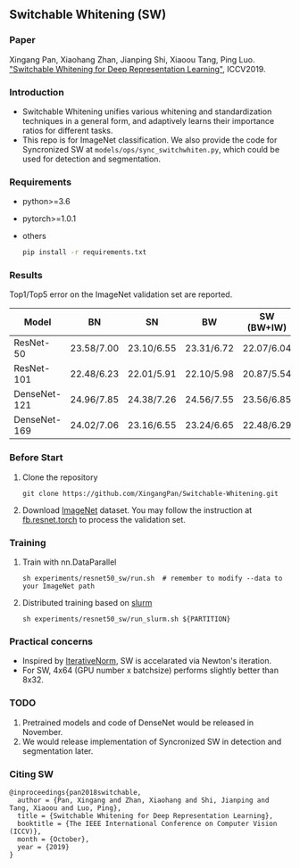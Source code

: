## Switchable Whitening (SW)

### Paper

Xingang Pan, Xiaohang Zhan, Jianping Shi, Xiaoou Tang, Ping Luo. ["Switchable Whitening for Deep Representation Learning"](https://arxiv.org/abs/1904.09739), ICCV2019.  

### Introduction

* Switchable Whitening unifies various whitening and standardization techniques in a general form, and adaptively learns their importance ratios for different tasks.
* This repo is for ImageNet classification. We also provide the code for Syncronized SW at `models/ops/sync_switchwhiten.py`, which could be used for detection and segmentation.

### Requirements

* python>=3.6
* pytorch>=1.0.1
* others

    ```sh
    pip install -r requirements.txt
    ```

### Results

Top1/Top5 error on the ImageNet validation set are reported.

| Model                 | BN | SN | BW | SW (BW+IW) |
| -------------------   | ------------------ | ------------------ | ------------------ | ------------------ |
| ResNet-50             | 23.58/7.00  | 23.10/6.55  | 23.31/6.72  | 22.07/6.04  |
| ResNet-101            | 22.48/6.23  | 22.01/5.91  | 22.10/5.98  | 20.87/5.54  |
| DenseNet-121          | 24.96/7.85  | 24.38/7.26  | 24.56/7.55  | 23.56/6.85  |
| DenseNet-169          | 24.02/7.06  | 23.16/6.55  | 23.24/6.65  | 22.48/6.29  |

### Before Start
1. Clone the repository  
    ```Shell
    git clone https://github.com/XingangPan/Switchable-Whitening.git
    ```

2. Download [ImageNet](http://image-net.org/download-images) dataset. You may follow the instruction at [fb.resnet.torch](https://github.com/facebook/fb.resnet.torch) to process the validation set.

### Training
1. Train with nn.DataParallel
    ```Shell
    sh experiments/resnet50_sw/run.sh  # remember to modify --data to your ImageNet path
    ```
2. Distributed training based on [slurm](https://slurm.schedmd.com/)
    ```Shell
    sh experiments/resnet50_sw/run_slurm.sh ${PARTITION}
    ```

### Practical concerns

* Inspired by [IterativeNorm](https://arxiv.org/abs/1904.03441), SW is accelarated via Newton's iteration.
* For SW, 4x64 (GPU number x batchsize) performs slightly better than 8x32.

### TODO
1. Pretrained models and code of DenseNet would be released in November.
2. We would release implementation of Syncronized SW in detection and segmentation later.

### Citing SW
```  
@inproceedings{pan2018switchable,
  author = {Pan, Xingang and Zhan, Xiaohang and Shi, Jianping and Tang, Xiaoou and Luo, Ping},
  title = {Switchable Whitening for Deep Representation Learning},
  booktitle = {The IEEE International Conference on Computer Vision (ICCV)},
  month = {October},
  year = {2019}
}
```  
